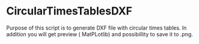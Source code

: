 # CircularTimesTablesDXF

Purpose of this script is to generate DXF file with circular times tables. 
In addition you will get preview ( MatPLotlib) and possibillity to save it to .png. 
